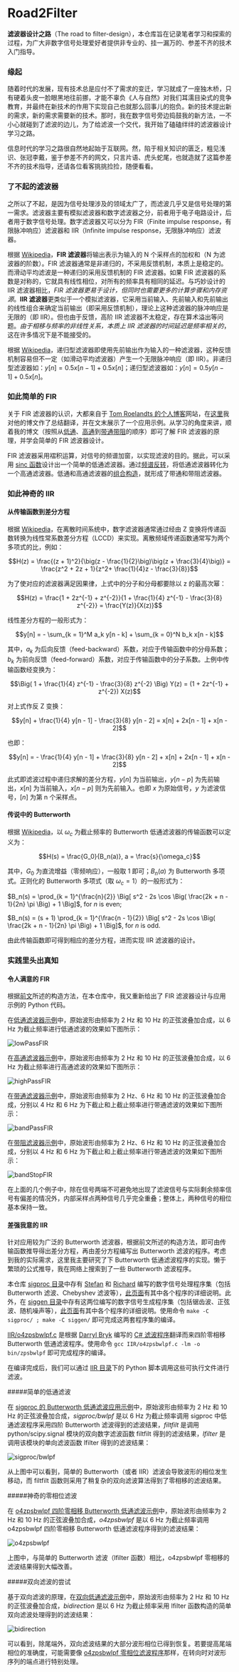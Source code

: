 # Road2Filter

**滤波器设计之路**（The road to filter-design），本仓库旨在记录笔者学习和探索的过程，为广大非数字信号处理爱好者提供非专业的、挂一漏万的、参差不齐的技术入门指导。

### 缘起

随着时代的发展，现有技术总是应付不了需求的变迁，学习就成了一座独木桥，只有硬着头皮一脸眼黑地往前挪，才能不辜负《人与自然》对我们耳濡目染式的竞争教育，并最终在新技术的作用下实现自己也就那么回事儿的抱负。新的技术提出新的需求，新的需求需要新的技术。那时，我在数字信号旁边捣鼓我的新方法，一不小心就碰到了滤波的边儿，为了给滤波一个交代，我开始了磕磕绊绊的滤波器设计学习之路。

信息时代的学习之路很自然地起始于互联网。然，陷于相关知识的匮乏，粗见浅识、张冠李戴，鉴于参差不齐的网文，只言片语、虎头蛇尾，也就造就了这篇参差不齐的技术指导，还请各位看客挑挑捡捡，随便看看。

### 了不起的滤波器

之所以了不起，是因为信号处理涉及的领域太广了，而滤波几乎又是信号处理的第一需求。滤波器主要有模拟滤波器和数字滤波器之分，前者用于电子电路设计，后者用于数字信号处理。数字滤波器又可以分为 FIR（Finite impulse response，有限脉冲响应）滤波器和 IIR（Infinite impulse response，无限脉冲响应）滤波器。

根据 [Wikipedia](https://en.wikipedia.org/wiki/Filter_design)，**FIR 滤波器**将输出表示为输入的 N 个采样点的加权和（N 为滤波器的阶数）。FIR 滤波器通常是非递归的，不采用反馈机制，本质上是稳定的。而滑动平均滤波是一种递归的采用反馈机制的 FIR 滤波器。如果 FIR 滤波器的系数是对称的，它就具有线性相位，对所有的频率具有相同的延迟。与巧妙设计的 IIR 滤波器相比，_FIR 滤波器更易于设计，但同时也需要更多的计算步骤和内存资源_。**IIR 滤波器**更类似于一个模拟滤波器，它采用当前输入、先前输入和先前输出的线性组合来确定当前输出（即采用反馈机制），理论上这种滤波器的脉冲响应是无限的（即 IIR）。但也由于反馈，高阶 IIR 滤波器不太稳定，存在算术溢出等问题。_由于相移与频率的非线性关系，本质上 IIR 滤波器的时间延迟是频率相关的_，这在许多情况下是不能接受的。

根据 [Wikipedia](https://en.wikipedia.org/wiki/Recursive_filter)，递归型滤波器即使用先前输出作为输入的一种滤波器，这种反馈机制容易但不一定（如滑动平均滤波器）产生一个无限脉冲响应（即 IIR）。非递归型滤波器如：$y[n] = 0.5 x[n - 1] + 0.5 x[n]$；递归型滤波器如：$y[n] = 0.5 y[n - 1] + 0.5 x[n]$。

### 如此简单的 FIR

关于 FIR 滤波器的认识，大都来自于 [Tom Roelandts 的个人博客](https://tomroelandts.com)网站，在[这里](https://tchel.github.io/2019/06/24/Create-a-Filter/)我对他的博文作了总结翻译，并在文末展示了一个应用示例。从学习的角度来讲，顺着我的博文（按照从[低通](https://tomroelandts.com/articles/how-to-create-a-simple-low-pass-filter)、[高通](https://tomroelandts.com/articles/how-to-create-a-simple-high-pass-filter)到[带通带阻](https://tomroelandts.com/articles/how-to-create-simple-band-pass-and-band-reject-filters)的顺序）即可了解 FIR 滤波器的原理，并学会简单的 FIR 滤波器设计。

FIR 滤波器采用褶积运算，对信号的频谱加窗，以实现滤波的目的。据此，可以采用 [sinc 函数](https://tomroelandts.com/articles/how-to-create-a-simple-low-pass-filter)设计出一个简单的低通滤波器。通过[频谱反转](https://tomroelandts.com/articles/how-to-create-a-simple-high-pass-filter)，将低通滤波器转化为一个高通滤波器。低通和高通滤波器的[组合构造](https://tomroelandts.com/articles/how-to-create-simple-band-pass-and-band-reject-filters)，就形成了带通和带阻滤波器。

### 如此神奇的 IIR

#### 从传输函数到差分方程

根据 [Wikipedia](https://en.wikipedia.org/wiki/Digital_filter)，在离散时间系统中，数字滤波器通常通过经由 Z 变换将传递函数转换为线性常系数差分方程（LCCD）来实现。离散频域传递函数通常写为两个多项式的比，例如：

$$H(z) = \frac{(z + 1)^2}{\big(z - \frac{1}{2}\big)\big(z + \frac{3}{4}\big)} = \frac{z^2 + 2z + 1}{z^2+ \frac{1}{4}z - \frac{3}{8}}$$

为了使对应的滤波器满足因果律，上式中的分子和分母都要除以 z 的最高次幂：

$$H(z) = \frac{1 + 2z^{-1} + z^{-2}}{1 + \frac{1}{4} z^{-1} - \frac{3}{8} z^{-2}} = \frac{Y(z)}{X(z)}$$

线性差分方程的一般形式为：

$$y[n] = - \sum_{k = 1}^M a_k y[n - k] + \sum_{k = 0}^N b_k x[n - k]$$

其中，$a_k$ 为后向反馈（feed-backward）系数，对应于传输函数中的分母系数；$b_k$ 为前向反馈（feed-forward）系数，对应于传输函数中的分子系数。上例中传输函数经变换为：

$$\Big( 1 + \frac{1}{4} z^{-1} - \frac{3}{8} z^{-2} \Big) Y(z) = (1 + 2z^{-1} + z^{-2}) X(z)$$

对上式作反 Z 变换：

$$y[n] + \frac{1}{4} y[n - 1] - \frac{3}{8} y[n - 2] = x[n] + 2x[n - 1] + x[n - 2]$$

也即：

$$y[n] = - \frac{1}{4} y[n - 1] + \frac{3}{8} y[n - 2] + x[n] + 2x[n - 1] + x[n - 2]$$

此式即滤波过程中递归求解的差分方程，$y[n]$ 为当前输出，$y[n - p]$ 为先前输出，$x[n]$ 为当前输入，$x[n - p]$ 则为先前输入。也即 $x$ 为原始信号，$y$ 为滤波信号，$[n]$ 为第 n 个采样点。

#### 传说中的 Butterworth

根据 [Wikipedia](https://en.wikipedia.org/wiki/Butterworth_filter)，以 $\omega_c$ 为截止频率的 Butterworth 低通滤波器的传输函数可以定义为：

$$H(s) = \frac{G_0}{B_n(a)}, a = \frac{s}{\omega_c}$$

其中，$G_0$ 为直流增益（零频响应），一般取 1 即可；$B_n(a)$ 为 Butterworth 多项式。正则化的 Butterworth 多项式（取 $\omega_c = 1$）的一般形式为：

$B_n(s) = \prod_{k = 1}^{\frac{n}{2}} \Big[ s^2 - 2s \cos \Big( \frac{2k + n - 1}{2n} \pi \Big) + 1 \Big]$, for $n$ is even;

$B_n(s) = (s + 1) \prod_{k = 1}^{\frac{n - 1}{2}} \Big[ s^2 - 2s \cos \Big( \frac{2k + n - 1}{2n} \pi \Big) + 1 \Big]$, for $n$ is odd.

由此传输函数即可得到相应的差分方程，进而实现 IIR 滤波器的设计。

### 实践里头出真知

#### 令人满意的 FIR

根据[前文](https://tchel.github.io/2019/06/24/Create-a-Filter/)所述的构造方法，在本仓库中，我又重新给出了 FIR 滤波器设计与应用示例的 Python 代码。

在[低通滤波器示例](FIR/lpFIR.py)中，原始波形由频率为 2 Hz 和 10 Hz 的正弦波叠加合成，以 6 Hz 为截止频率进行低通滤波的效果如下图所示：

![lowPassFIR](figure/lowPassFIR.png)

在[高通滤波器示例](FIR/hpFIR.py)中，原始波形由频率为 2 Hz 和 10 Hz 的正弦波叠加合成，以 6 Hz 为截止频率进行高通滤波的效果如下图所示：

![highPassFIR](figure/highPassFIR.png)

在[带通滤波器示例](FIR/bpFIR.py)中，原始波形由频率为 2 Hz、6 Hz 和 10 Hz 的正弦波叠加合成，分别以 4 Hz 和 6 Hz 为下截止和上截止频率进行带通滤波的效果如下图所示：

![bandPassFIR](figure/bandPassFIR.png)

在[带阻滤波器示例](FIR/bsFIR.py)中，原始波形由频率为 2 Hz、6 Hz 和 10 Hz 的正弦波叠加合成，分别以 4 Hz 和 6 Hz 为下截止和上截止频率进行带通滤波的效果如下图所示：

![bandStopFIR](figure/bandStopFIR.png)

在上面的几个例子中，除在信号两端不可避免地出现了滤波信号与实际剩余频率信号有偏差的情况外，内部采样点两种信号几乎完全重叠；整体上，两种信号的相位基本保持一致。

#### 差强我意的 IIR

针对应用较为广泛的 Butterworth 滤波器，根据前文所述的构造方法，即可由传输函数推导得出差分方程，再由差分方程编写出 Butterworth 滤波的程序。考虑到我的实际需求，这里我主要研究了下 Butterworth 低通滤波程序的实现。懒于繁琐的公式推导，我在网络上搜索到了一些 Butterworth 滤波程序。

本仓库 [sigproc 目录](sigproc/)中存有 [Stefan](http://www.exstrom.com/stefan/stefan.html) 和 [Richard](http://www.exstrom.com/richard/richard.html) 编写的数字信号处理程序集（包括 Butterworth 滤波、Chebyshev 滤波等），[此页面](http://www.exstrom.com/journal/sigproc/)有其中各个程序的详细说明。此外，在 [siggen 目录](siggen/)中存有这两位编写的数字信号生成程序集（包括锯齿波、正弦波、随机噪声等），[此页面](http://www.exstrom.com/siggen/index.html)有其中各个程序的详细说明。使用命令 `make -C sigproc/ ; make -C siggen/` 即可完成这两套程序集的编译。

[IIR/o4zpsbwlpf.c](IIR/o4zpsbwlpf.c) 是根据 [Darryl Bryk](https://www.codeproject.com/script/Membership/View.aspx?mid=4882725) 编写的 [C# 滤波程序](https://www.codeproject.com/Tips/1092012/A-Butterworth-Filter-in-Csharp)翻译而来四阶零相移 Butterworth 低通滤波程序。使用命令 `gcc IIR/o4zpsbwlpf.c -lm -o bin/zpsbwlpf` 即可完成程序的编译。

在编译完成后，我们可以通过 [IIR 目录](IIR/)下的 Python 脚本调用这些可执行文件进行滤波。

#####简单的低通滤波

在 [sigproc 的 Butterworth 低通滤波应用示例](IIR/sigproc_bwlpf.py)中，原始波形由频率为 2 Hz 和 10 Hz 的正弦波叠加合成，_sigproc/bwlpf_ 是以 6 Hz 为截止频率调用 sigproc 中低通滤波程序采用四阶 Butterworth 滤波得到的滤波结果，_filtfilt_ 是调用 python/scipy.signal 模块的双向数字滤波函数 filtfilt 得到的滤波结果，_lfilter_ 是调用该模块的单向滤波函数 lfilter 得到的滤波结果：

![sigproc/bwlpf](figure/sigproc_bwlpf.png)

从上图中可以看到，简单的 Butterworth（或者 IIR）滤波会导致波形的相位发生移动，而 filtfilt 函数则采用了稍复杂的双向滤波算法得到了零相移的滤波结果。

#####神奇的零相位滤波

在 [o4zpsbwlpf 四阶零相移 Butterworth 低通滤波示例](IIR/o4zpsbwlpf.py)中，原始波形由频率为 2 Hz 和 10 Hz 的正弦波叠加合成，_o4zpsbwlpf_ 是以 6 Hz 为截止频率调用 o4zpsbwlpf 四阶零相移 Butterworth 低通滤波程序得到的滤波结果：

![o4zpsbwlpf](figure/o4zpsbwlpf.png)

上图中，与简单的 Butterworth 滤波（lfilter 函数）相比，o4zpsbwlpf 零相移的滤波结果得到大幅改善。

#####双向滤波的尝试

基于双向滤波的原理，在[双向低通滤波示例](IIR/bidirection.py)中，原始波形由频率为 2 Hz 和 10 Hz 的正弦波叠加合成，_bidirection_ 是以 6 Hz 为截止频率采用 lfilter 函数构造的简单双向滤波处理得到的滤波结果：

![bidirection](figure/bidirection.png)

可以看到，除尾端外，双向滤波结果的大部分波形相位已得到恢复。若要提高尾端相位的准确度，可能需要像 [o4zpsbwlpf 零相位滤波程序](IIR/o4zpsbwlpf.c)那样，在转向时对波形序列的端点进行特别处理。

